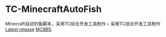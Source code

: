 # TC-MinecraftAutoFish
Minecraft自动钓鱼脚本，采用TC综合开发工具制作
`>` 采用TC综合开发工具制作
[Latest release](https://www.lanzous.com/b344078/)
[MCBBS](https://www.mcbbs.net/thread-815250-1-1.html)
